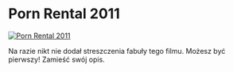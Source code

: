 Porn Rental 2011 
=============
[![Porn Rental 2011 ](http://vidos.pl/images/player.gif)](http://vidos.pl/porn-rental-2011)

 Na razie nikt nie dodał streszczenia fabuły tego filmu. Możesz być pierwszy! Zamieść swój opis.

